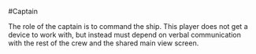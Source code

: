 #Captain

The role of the captain is to command the ship. This player does not get a device to work with, but instead must depend on verbal communication with the rest of the crew and the shared main view screen.
